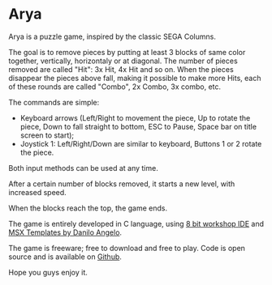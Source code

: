 Arya
=====

Arya is a puzzle game, inspired by the classic SEGA Columns.

The goal is to remove pieces by putting at least 3 blocks of same color together, vertically, horizontaly or at diagonal.
The number of pieces removed are called "Hit": 3x Hit, 4x Hit and so on.
When the pieces disappear the pieces above fall, making it possible to make more Hits, each of these rounds are called "Combo", 2x Combo, 3x combo, etc.

The commands are simple: 
 - Keyboard arrows (Left/Right to movement the piece, Up to rotate the piece, Down to fall straight to bottom, ESC to Pause, Space bar on title screen to start);
 - Joystick 1: Left/Right/Down are similar to keyboard, Buttons 1 or 2 rotate the piece.

Both input methods can be used at any time.

After a certain number of blocks removed, it starts a new level, with increased speed.

When the blocks reach the top, the game ends.

The game is entirely developed in C language, using [8 bit workshop IDE](http://8bitworkshop.com/redir.html?platform=msx&githubURL=https%3A%2F%2Fgithub.com%2Falbs-br%2Farya&file=main.c) and [MSX Templates by Danilo Angelo](https://github.com/DamnedAngel/MSX-Templates-for-VisualStudio).

The game is freeware; free to download and free to play. Code is open source and is available on [Github](https://github.com/albs-br/arya).

Hope you guys enjoy it.